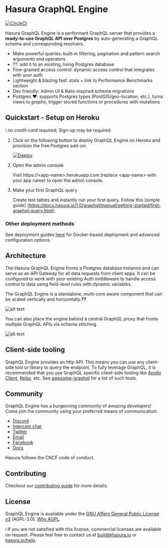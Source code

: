 # Hasura GraphQL Engine

[![CircleCI](https://circleci.com/gh/hasura/graphql-engine.svg?style=svg)](https://circleci.com/gh/hasura/graphql-engine)

Hasura GraphQL Engine is a performant GraphQL server that provides a **ready-to-use GraphQL API over Postgres** by auto-generating a GraphQL schema and corresponding resolvers. 

* Make powerful queries: built-in filtering, pagination and pattern search arguments and operators
* ??: add it to an existing, living Postgres database
* Fine-grained access control: dynamic access control that
integrates with your auth
* Lightweight & blazing fast: stats + link to Performance Benchmarks section
* Dev friendly: Admin UI & Rails-inspired schema migrations
* Postgres ❤️: supports Postgres types (PostGIS/geo-location, etc.), turns views to *graphs*, trigger stored functions or procedures with
mutations

## Quickstart - Setup on Heroku

:information_source: *no credit-card required*; Sign-up may be required

1. Click on the following button to deploy GraphQL Engine on Heroku and provision the free Postgres add-on:

    [![Deploy](https://www.herokucdn.com/deploy/button.svg)](https://heroku.com/deploy?template=https://github.com/hasura/graphql-engine-heroku)

2. Open the admin console

   Visit https://\<app-name\>.herokuapp.com (replace \<app-name\> with your app name) to open the admin console.

3. Make your first GraphQL query

   Create test tables and instantly run your first query. Follow this [simple guide] (https://docs.hasura.io/1.0/graphql/manual/getting-started/first-graphql-query.html).

### Other deployment methods

See deployment guides [here](https://docs.hasura.io/1.0/graphql/manual/getting-started/index.html) for Docker-based deployment and advanced configuration options.

## Architecture

The Hasura GraphQL Engine fronts a Postgres database instance and can serve as an API Gateway for all data requests from client apps. It can be configured to work with your existing Auth middleware to handle access control to data using field-level rules with dynamic variables.

The GraphQL Engine is a standalone, multi-core aware component that can be scaled vertically and horizontally.**??**

![alt text](https://hasura.io/rstatic/dist/3021ad7d73fb15e8f7bdf86612ebd8a9.png "GraphQL Engine basic architecture")

You can also place the engine behind a central GraphQL proxy that fronts multiple GraphQL APIs via schema stitching.

![alt text](https://docs.platform.hasura.io/0.15/_images/graphql-schema-stitching.png "GraphQL Engine schema-stitched architecture")

## Client-side tooling

GraphQL Engine provides an http API. This means you can use any client-side tool or library to query the endpoint. To fully leverage GraphQL, it is recommended that you use GraphQL specific client-side tooling like [Apollo Client](https://github.com/apollographql/apollo-client), [Relay](https://github.com/facebook/relay), etc. See [awesome-graphql](https://github.com/chentsulin/awesome-graphql) for a list of such tools.

## Community

GraphQL Engine has a burgeoning community of amazing developers! Come join the community using your preferred means of communication:

- [Discord](https://discord.gg/vBPpJkS)
- [Intercom chat](https://hasura.io/help)
- [Twitter](https://twitter.com/hasurahq)
- [Email](mailto:build@hasura.io)
- [Facebook](https://www.facebook.com/HasuraHQ/)
- [Docs](https://docs.hasura.io)

Hasura follows the CNCF code of conduct.

## Contributing

Checkout our [contributing guide](CONTRIBUTING.md) for more details.

## License

GraphQL Engine is available under the [GNU Affero General Public License v3](https://www.gnu.org/licenses/agpl-3.0.en.html) (AGPL-3.0). [Why AGPL](https://gist.github.com/hasura-bot/9c36a0201a7563f7762b265a12b044d5).

:information_source: If you are not satisfied with this license, commercial licenses are available on request. Please feel free to contact us at build@hasura.io or [hasura.io/help](https://hasura.io/help).
